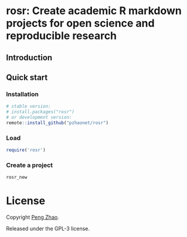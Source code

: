 # rosr: Create academic R markdown projects for open science and reproducible research

## Introduction


## Quick start

### Installation

```R
# stable version:
# install.packages("rosr")
# or development version:
remote::install_github("pzhaonet/rosr")
```

### Load 

```R
require('rosr')
```
### Create a project

```R
rosr_new
```

# License

Copyright [Peng Zhao](http://pzhao.org).

Released under the GPL-3 license.

